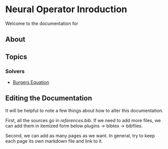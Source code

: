 # Neural Operator Inroduction

Welcome to the documentation for 

## About



## Topics

### Solvers

- [Burgers Equation](topics/burgers.md)


## Editing the Documentation

It will be helpful to note a few things about how to alter this documentation.

First, all the sources go in *references.bib*. If we need to add more files, we can add them in itemized form below plugins -> bibtex -> bibfiles.

Second, we can add as many pages as we want. In general, try to keep each page its own markdown file and link to it. 